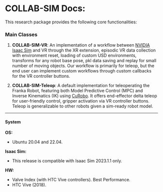 # COLLAB-SIM Docs:

This research package provides the following core functionalities:

### Main Classes

1. **COLLAB-SIM-VR**: An implementation of a workflow between [NVIDIA Isaac Sim](https://developer.nvidia.com/isaac-sim) and VR through the XR extension, episodic VR data collection with environment reset, loading of custom USD environments, transforms for any robot base pose, pkl data saving and replay for small number of moving objects. Our workflow is primarily for teleop, but the end user can implement custom workflows through custom callbacks for the VR controller buttons. 

2. **COLLAB-SIM-Teleop**: A default implementation for teleoperating the Franka Robot, featuring both Model Predictive Control (MPC) and Inverse Kinematics (IK) using [CuRobo](https://github.com/NVlabs/curobo). It offers end-effector delta teleop for user-friendly control, gripper activation via VR controller buttons. Teleop is generalizable to other robots given a sim-ready robot model. 


---

#### System

**OS:**
- Ubuntu 20.04 and 22.04.

**Isaac Sim:**
- This release is compatible with Isaac Sim 2023.1.1 only.

**HW:**
- Valve Index (with HTC Vive controllers). Best Performance. 
- HTC Vive (2018).


